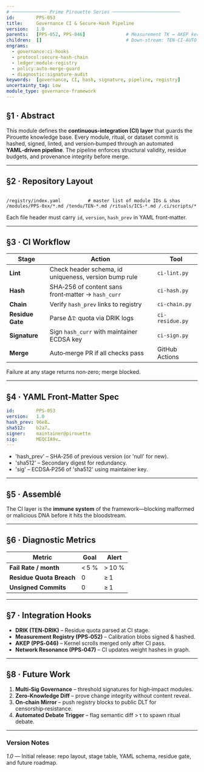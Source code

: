 ```yaml
---
# ───────────── Prime Pirouette Series ─────────────────────────
id:        PPS-053
title:     Governance CI & Secure‑Hash Pipeline
version:   1.0
parents:   [PPS-052, PPS-046]               # Measurement TK ↔ AKEP kernels
children:  []                               # Down‑stream: TEN-CI‑AUTO
engrams:
  - governance:ci-hooks
  - protocol:secure-hash-chain
  - ledger:module-registry
  - policy:auto-merge-guard
  - diagnostic:signature-audit
keywords:  [governance, CI, hash, signature, pipeline, registry]
uncertainty_tag: Low
module_type: governance-framework
---
```


## §1 · Abstract
This module defines the **continuous‑integration (CI) layer** that guards the Pirouette
knowledge base.  Every module, ritual, or dataset commit is hashed, signed, linted,
and version‑bumped through an automated **YAML‑driven pipeline**.  The pipeline enforces
structural validity, residue budgets, and provenance integrity before merge.

---

## §2 · Repository Layout
```

/registry/index.yaml          # master list of module IDs & shas /modules/PPS-0xx/*.md /tendu/TEN-*.md /rituals/ICS-*.md /.ci/scripts/*

```
Each file header must carry `id`, `version`, `hash_prev` in YAML front‑matter.

---

## §3 · CI Workflow
| Stage | Action | Tool |
|-------|--------|------|
| **Lint** | Check header schema, id uniqueness, version bump rule | `ci-lint.py` |
| **Hash** | SHA‑256 of content sans front‑matter → `hash_curr` | `ci-hash.py` |
| **Chain**| Verify `hash_prev` links to registry | `ci-chain.py` |
| **Residue Gate** | Parse Δ𝔇 quota via DRIK logs | `ci-residue.py` |
| **Signature** | Sign `hash_curr` with maintainer ECDSA key | `ci-sign.py` |
| **Merge** | Auto‑merge PR if all checks pass | GitHub Actions |

Failure at any stage returns non‑zero; merge blocked.

---

## §4 · YAML Front‑Matter Spec
```yaml
id:        PPS-053
version:   1.0
hash_prev: 96e8…
sha512:    b2a7…
signer:    maintainer@pirouette
sig:       MEQCIA9v…
---
```

- 'hash_prev' – SHA‑256 of previous version (or 'null' for new).
- 'sha512'    – Secondary digest for redundancy.
- 'sig'      – ECDSA‑P256 of 'sha512' using maintainer key.

---

## §5 · Assemblé

The CI layer is the **immune system** of the framework—blocking malformed or malicious DNA before it hits the bloodstream.

---

## §6 · Diagnostic Metrics

| Metric                   | Goal  | Alert  |
| ------------------------ | ----- | ------ |
| **Fail Rate / month**    | < 5 % | > 10 % |
| **Residue Quota Breach** | 0     | ≥ 1    |
| **Unsigned Commits**     | 0     | ≥ 1    |

---

## §7 · Integration Hooks

- **DRIK (TEN‑DRIK)** – Residue quota parsed at CI stage.
- **Measurement Registry (PPS‑052)** – Calibration blobs signed & hashed.
- **AKEP (PPS‑046)** – Kernel scrolls merged only after CI pass.
- **Network Resonance (PPS‑047)** – CI updates weight hashes in graph.

---

## §8 · Future Work

1. **Multi‑Sig Governance** – threshold signatures for high‑impact modules.
2. **Zero‑Knowledge Diff** – prove change integrity without content reveal.
3. **On‑chain Mirror** – push registry blocks to public DLT for censorship‑resistance.
4. **Automated Debate Trigger** – flag semantic diff > τ to spawn ritual debate.

---

### Version Notes

*1.0* — Initial release: repo layout, stage table, YAML schema, residue gate, and future roadmap.
